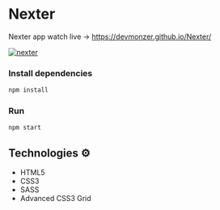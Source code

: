 # Nexter
 
Nexter app watch live -> https://devmonzer.github.io/Nexter/ 

<a href="https://ibb.co/n6BRjGb"><img src="https://i.ibb.co/KbDmWPX/nexter.jpg" alt="nexter" border="0"></a>

### Install dependencies

```bash
npm install
```

### Run

```bash
npm start
``` 
   
## Technologies ⚙️  
 
* HTML5   
* CSS3 
* SASS
* Advanced CSS3 Grid

 
 
